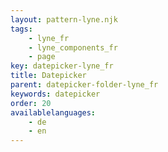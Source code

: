 ```yaml
---
layout: pattern-lyne.njk
tags: 
    - lyne_fr
    - lyne_components_fr
    - page
key: datepicker-lyne_fr
title: Datepicker
parent: datepicker-folder-lyne_fr
keywords: datepicker
order: 20
availablelanguages: 
    - de
    - en
---
```

